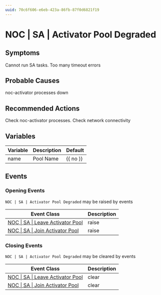```yaml
---
uuid: 70c6f606-e6eb-423a-86fb-87f0d6821f19
---
```

# NOC | SA | Activator Pool Degraded

## Symptoms

Cannot run SA tasks. Too many timeout errors

## Probable Causes

noc-activator processes down

## Recommended Actions

Check noc-activator processes. Check network connectivity

## Variables

Variable | Description | Default
--- | --- | ---
name | Pool Name | {{ no }}

## Events

### Opening Events
`NOC | SA | Activator Pool Degraded` may be raised by events

Event Class | Description
--- | ---
[NOC \| SA \| Leave Activator Pool](../../../event-classes/noc/sa/leave-activator-pool.md) | raise
[NOC \| SA \| Join Activator Pool](../../../event-classes/noc/sa/join-activator-pool.md) | raise

### Closing Events
`NOC | SA | Activator Pool Degraded` may be cleared by events

Event Class | Description
--- | ---
[NOC \| SA \| Leave Activator Pool](../../../event-classes/noc/sa/leave-activator-pool.md) | clear
[NOC \| SA \| Join Activator Pool](../../../event-classes/noc/sa/join-activator-pool.md) | clear
